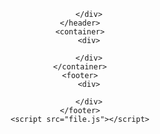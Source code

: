 <!DOCTYPE html>
<html lang="en">

<head>
    <meta charset="UTF-8">
    <meta http-equiv="X-UA-Compatible" content="IE=edge">
    <meta name="viewport" content="width=device-width, initial-scale=1.0">
    <link rel="icon" href="favicon.ico" type="image/x-icon">
    <link href="style.css" rel="stylesheet" media="screen">
    <title>Document</title>
</head>

<body>
    <header>
        <div>

        </div>
    </header>
    <container>
        <div>

        </div>
    </container>
    <footer>
        <div>

        </div>
    </footer>
    <script src="file.js"></script>
</body>

</html>
